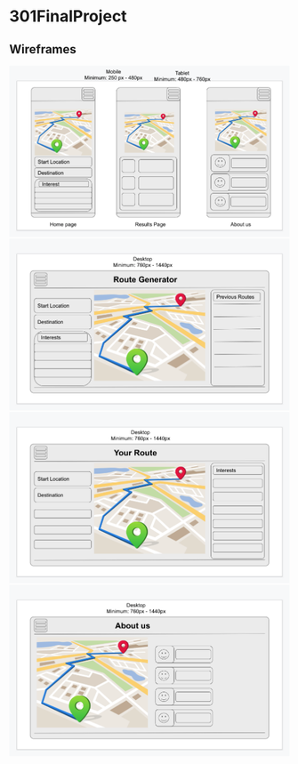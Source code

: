 # 301FinalProject


## Wireframes

![Wireframe1](assets/Mobileviews.png)
![Wireframe2](assets/Homepage.png)
![Wireframe3](assets/Results.png)
![Wireframe4](assets/AboutUs.png)